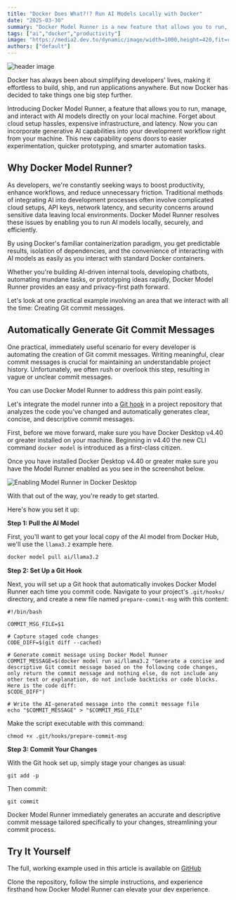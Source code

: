 ```yaml
---
title: "Docker Does What?!? Run AI Models Locally with Docker"
date: "2025-03-30"
summary: "Docker Model Runner is a new feature that allows you to run, manage, and interact with AI models directly on your local machine. Forget about cloud setup hassles, expensive infrastructure, and latency. Now you can incorporate generative AI capabilities into your development workflow right from your machine."
tags: ["ai","docker","productivity"]
image: "https://media2.dev.to/dynamic/image/width=1000,height=420,fit=cover,gravity=auto,format=auto/https%3A%2F%2Fdev-to-uploads.s3.amazonaws.com%2Fuploads%2Farticles%2Fbj1ve2hwdxafvxfwugqp.png"
authors: ["default"]
---
```


![header image](https://media2.dev.to/dynamic/image/width=1000,height=420,fit=cover,gravity=auto,format=auto/https%3A%2F%2Fdev-to-uploads.s3.amazonaws.com%2Fuploads%2Farticles%2Fbj1ve2hwdxafvxfwugqp.png)

Docker has always been about simplifying developers' lives, making it effortless to build, ship, and run applications anywhere. But now Docker has decided to take things one big step further.

Introducing Docker Model Runner, a feature that allows you to run, manage, and interact with AI models directly on your local machine. Forget about cloud setup hassles, expensive infrastructure, and latency. Now you can incorporate generative AI capabilities into your development workflow right from your machine. This new capability opens doors to easier experimentation, quicker prototyping, and smarter automation tasks.

## Why Docker Model Runner?

As developers, we're constantly seeking ways to boost productivity, enhance workflows, and reduce unnecessary friction. Traditional methods of integrating AI into development processes often involve complicated cloud setups, API keys, network latency, and security concerns around sensitive data leaving local environments. Docker Model Runner resolves these issues by enabling you to run AI models locally, securely, and efficiently.

By using Docker's familiar containerization paradigm, you get predictable results, isolation of dependencies, and the convenience of interacting with AI models as easily as you interact with standard Docker containers. 

Whether you're building AI-driven internal tools, developing chatbots, automating mundane tasks, or prototyping ideas rapidly, Docker Model Runner provides an easy and privacy-first path forward.

Let's look at one practical example involving an area that we interact with all the time: Creating Git commit messages.

## Automatically Generate Git Commit Messages

One practical, immediately useful scenario for every developer is automating the creation of Git commit messages. Writing meaningful, clear commit messages is crucial for maintaining an understandable project history. Unfortunately, we often rush or overlook this step, resulting in vague or unclear commit messages.

You can use Docker Model Runner to address this pain point easily. 

Let's integrate the model runner into a [Git hook](https://git-scm.com/book/en/v2/Customizing-Git-Git-Hooks) in a project repository that analyzes the code you've changed and automatically generates clear, concise, and descriptive commit messages.

First, before we move forward, make sure you have Docker Desktop v4.40 or greater installed on your machine. Beginning in v4.40 the new CLI command `docker model` is introduced as a first-class citizen.

Once you have installed Docker Desktop v4.40 or greater make sure you have the Model Runner enabled as you see in the screenshot below.

![Enabling Model Runner in Docker Desktop](https://dev-to-uploads.s3.amazonaws.com/uploads/articles/rjmkcaol3lm548ocz5ec.png)

With that out of the way, you're ready to get started.

Here's how you set it up:

**Step 1: Pull the AI Model**

First, you'll want to get your local copy of the AI model from Docker Hub, we'll use the `llama3.2` example here.

```bash
docker model pull ai/llama3.2
```

**Step 2: Set Up a Git Hook**

Next, you will set up a Git hook that automatically invokes Docker Model Runner each time you commit code. Navigate to your project's `.git/hooks/` directory, and create a new file named `prepare-commit-msg` with this content:

```
#!/bin/bash

COMMIT_MSG_FILE=$1

# Capture staged code changes
CODE_DIFF=$(git diff --cached)

# Generate commit message using Docker Model Runner
COMMIT_MESSAGE=$(docker model run ai/llama3.2 "Generate a concise and descriptive Git commit message based on the following code changes, only return the commit message and nothing else, do not include any other text or explanation, do not include backticks or code blocks. Here is the code diff:
$CODE_DIFF")

# Write the AI-generated message into the commit message file
echo "$COMMIT_MESSAGE" > "$COMMIT_MSG_FILE"
```

Make the script executable with this command:

```
chmod +x .git/hooks/prepare-commit-msg
```

**Step 3: Commit Your Changes**

With the Git hook set up, simply stage your changes as usual:

```
git add -p
```

Then commit:

```
git commit
```

Docker Model Runner immediately generates an accurate and descriptive commit message tailored specifically to your changes, streamlining your commit process.

## Try It Yourself

The full, working example used in this article is available on [GitHub](https://github.com/hummusonrails/docker-ai-model-runner-examples)

Clone the repository, follow the simple instructions, and experience firsthand how Docker Model Runner can elevate your dev experience.

